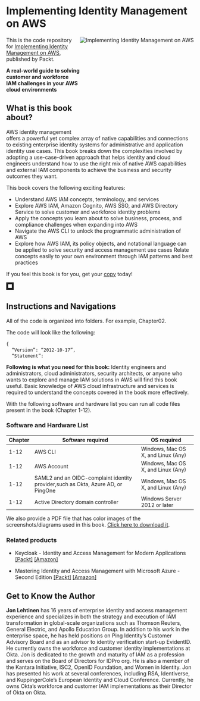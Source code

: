 # Implementing Identity Management on AWS

<a href="https://www.packtpub.com/in/data/implementing-identity-management-on-aws?utm_source=github&utm_medium=repository&utm_campaign=9781800562288"><img src="https://static.packt-cdn.com/products/9781800562288/cover/smaller" alt="Implementing Identity Management on AWS" height="256px" align="right"></a>

This is the code repository for [Implementing Identity Management on AWS](https://www.packtpub.com/in/data/implementing-identity-management-on-aws?utm_source=github&utm_medium=repository&utm_campaign=9781800562288), published by Packt.

**A real-world guide to solving customer and workforce IAM challenges in your AWS cloud environments**

## What is this book about?
AWS identity management offers a powerful yet complex array of native capabilities and connections to existing enterprise identity systems for administrative and application identity use cases. This book breaks down the complexities involved by adopting a use-case-driven approach that helps identity and cloud engineers understand how to use the right mix of native AWS capabilities and external IAM components to achieve the business and security outcomes they want. 

This book covers the following exciting features:
* Understand AWS IAM concepts, terminology, and services
* Explore AWS IAM, Amazon Cognito, AWS SSO, and AWS Directory Service to solve customer and workforce identity problems
* Apply the concepts you learn about to solve business, process, and compliance challenges when expanding into AWS
* Navigate the AWS CLI to unlock the programmatic administration of AWS
* Explore how AWS IAM, its policy objects, and notational language can be applied to solve security and access management use cases
Relate concepts easily to your own environment through IAM patterns and best practices

If you feel this book is for you, get your [copy](https://www.amazon.com/dp/1800562284) today!

<a href="https://www.packtpub.com/?utm_source=github&utm_medium=banner&utm_campaign=GitHubBanner"><img src="https://raw.githubusercontent.com/PacktPublishing/GitHub/master/GitHub.png" 
alt="https://www.packtpub.com/" border="5" /></a>

## Instructions and Navigations
All of the code is organized into folders. For example, Chapter02.

The code will look like the following:
```
{
  “Version”: “2012-10-17”,
  “Statement”:
```

**Following is what you need for this book:**
Identity engineers and administrators, cloud administrators, security architects, or anyone who wants to explore and manage IAM solutions in AWS will find this book useful. Basic knowledge of AWS cloud infrastructure and services is required to understand the concepts covered in the book more effectively.

With the following software and hardware list you can run all code files present in the book (Chapter 1-12).
### Software and Hardware List
| Chapter | Software required | OS required |
| -------- | ------------------------------------ | ----------------------------------- |
| 1-12 | AWS CLI | Windows, Mac OS X, and Linux (Any) |
| 1-12 | AWS Account | Windows, Mac OS X, and Linux (Any) |
| 1-12 | SAML2 and an OIDC-complaint identity provider,such as Okta, Azure AD, or PingOne | Windows, Mac OS X, and Linux (Any) |
| 1-12 | Active Directory domain controller | Windows Server 2012 or later |

We also provide a PDF file that has color images of the screenshots/diagrams used in this book. [Click here to download it](http://www.packtpub.com/sites/default/files/downloads/9781800562288_ColorImages.pdf).

### Related products
* Keycloak - Identity and Access Management for Modern Applications [[Packt]](https://www.packtpub.com/product/keycloak-identity-and-access-management-for-modern-applications/9781800562493?utm_source=github&utm_medium=repository&utm_campaign=9781800562493) [[Amazon]](https://www.amazon.com/dp/1800562497)

* Mastering Identity and Access Management with Microsoft Azure - Second Edition [[Packt]](https://www.packtpub.com/product/mastering-identity-and-access-management-with-microsoft-azure-second-edition/9781789132304?utm_source=github&utm_medium=repository&utm_campaign=9781789132304) [[Amazon]](https://www.amazon.com/dp/1789132304)

## Get to Know the Author
**Jon Lehtinen**
has 16 years of enterprise identity and access management experience and specializes in both the strategy and execution of IAM transformation in global-scale organizations such as Thomson Reuters, General Electric, and Apollo Education Group. In addition to his work in the enterprise space, he has held positions on Ping Identity’s Customer Advisory Board and as an advisor to identity verification start-up EvidentID. He currently owns the workforce and customer identity implementations at Okta.
Jon is dedicated to the growth and maturity of IAM as a profession and serves on the Board of Directors for IDPro org. He is also a member of the Kantara Initiative, ISC2, OpenID Foundation, and Women in Identity. Jon has presented his work at several conferences, including RSA, Identiverse, and KuppingerCole’s European Identity and Cloud Conference.
Currently, he owns Okta’s workforce and customer IAM implementations as their Director of Okta on Okta.
